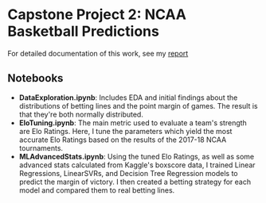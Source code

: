 # Capstone Project 2: NCAA Basketball Predictions

For detailed documentation of this work, see my [report](https://github.com/victoreram/Springboard-Data-Science/blob/master/NCAABBPrediction/Documents/FinalReport.md)

## Notebooks
- **DataExploration.ipynb**: Includes EDA and initial findings about the distributions of betting lines and the point margin of games. The result is that they're both normally distributed.
- **EloTuning.ipynb**: The main metric used to evaluate a team's strength are Elo Ratings. Here, I tune the parameters which yield the most accurate Elo Ratings based on the results of the 2017-18 NCAA tournaments.
- **MLAdvancedStats.ipynb**: Using the tuned Elo Ratings, as well as some advanced stats calculated from Kaggle's boxscore data, I trained Linear Regressions, LinearSVRs, and Decision Tree Regression models to predict the margin of victory. I then created a betting strategy for each model and compared them to real betting lines. 
